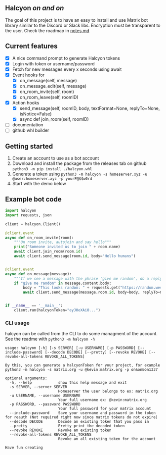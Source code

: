 ## Halcyon *on and on*

The goal of this project is to have an easy to install and use Matrix bot library similar to the Discord or Slack libs.
Encryption must be transparent to the user. Check the roadmap in [notes.md](./notes.md)

## Current features
- [x] A nice command prompt to generate Halcyon tokens
- [x] Login with token or username/password
- [X] Fetch for new messages every x seconds using await
- [x] Event hooks for
    - [x] on_message(self, message)
    - [x] on_message_edit(self, message)
    - [x] on_room_invite(self, room)
    - [x] on_room_leave(self, roomID)
- [x] Action hooks
    - [x] send_message(self, roomID, body, textFormat=None, replyTo=None, isNotice=False)
    - [x] async def join_room(self, roomID)
- [ ] documentation
- [ ] github whl builder

## Getting started
1. Create an account to use as a bot account
2. Download and install the package from the releases tab on github `python3 -m pip install ./halcyon.whl`
3. Generate a token using `python3 -m halcyon -s homeserver.xyz -u @user:homeserver.xyz -p yourP@$$w0rd`
4. Start with the demo below

## Example bot code

```python
import halcyon
import requests, json

client = halcyon.Client()

@client.event
async def on_room_invite(room):
    """On room invite, autojoin and say hello"""
    print("Someone invited us to join " + room.name)
    await client.join_room(room.id)
    await client.send_message(room.id, body="Hello humans")


@client.event
async def on_message(message):
    """If we see a message with the phrase 'give me random', do a reply message with 32 random characters"""
    if "give me random" in message.content.body:
        body = "This looks random: " + requests.get("https://random.wesring.com").json()["value"]
        await client.send_message(message.room.id, body=body, replyTo=message.event.id)


if __name__ == '__main__':
    client.run(halcyonToken="eyJ0eXAiO...")
```

### CLI usage
halcyon can be called from the CLI to do some managment of the account. See the readme with `python3 -m halcyon -h`

```
usage: halcyon [-h] [-s SERVER] [-u USERNAME] [-p PASSWORD] [--include-password] [--decode DECODE] [--pretty] [--revoke REVOKE] [--revoke-all-tokens REVOKE_ALL_TOKENS]

By this, you can generate a halcyonToken for your project, for example python3 -m halcyon -s matrix.org -u @kevin:matrix.org -p on&on&on1337

optional arguments:
  -h, --help            show this help message and exit
  -s SERVER, --server SERVER
                        Homeserver the user belongs to ex: matrix.org
  -u USERNAME, --username USERNAME
                        Your full username ex: @kevin:matrix.org
  -p PASSWORD, --password PASSWORD
                        Your full password for your matrix account
  --include-password    Save your username and password in the token for reauth (Not required right now since matrix tokens do not expire)
  --decode DECODE       Decode an existing token that you pass in
  --pretty              Pretty print the decoded token
  --revoke REVOKE       Revoke an existing token
  --revoke-all-tokens REVOKE_ALL_TOKENS
                        Revoke an all existing token for the account

Have fun creating
```
